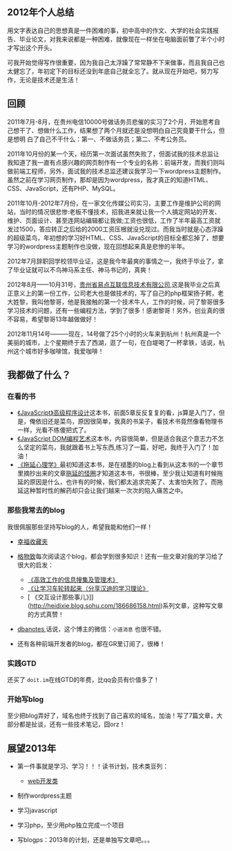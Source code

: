 ## 2012年个人总结

用文字表达自己的思想真是一件困难的事，初中高中的作文、大学的社会实践报告、毕业论文，对我来说都是一种困难，就像现在一样坐在电脑面前瞥了半个小时才写出这个开头。

可我开始觉得写作很重要，因为我自己太浮躁了常常静不下来做事，而且我自己也太健忘了，年初定下的目标还没到年底自己就全忘了。就从现在开始吧，努力写作，无论是技术还是生活！

## 回顾

2011年7月-8月，在贵州电信10000号做话务员悲催的实习了2个月，开始思考自己想干了、想做什么工作，结果想了两个月就还是没想明白自己究竟要干什么，但是想明 白了自己不干什么：第一、不做话务员；第二、不考公务员。

2011年10月份的某一个天，经历第一次面试虽然失败了，但面试我的技术总监让我知道了我一直有点感兴趣的网页制作有一个专业的名称：前端开发，而我们则叫做前端工程师，另外，面试我的技术总监还建议我学习一下wordpress主题制作。虽然之前在学习网页制作，那却是因为wordpress，我才真正的知道HTML、CSS、JavaScript，还有PHP、MySQL。

2011年10月-2012年7月份，在一家文化传媒公司实习，主要工作是维护公司的网站，当时的情况很悲惨:老板不懂技术，招我进来就让我一个人搞定网站的开发、维护、页面设计、甚至连网站编辑都让我做;工资也很低，工作了半年最高工资就发过1500，答应转正之后给的2000工资压根就没兑现过。而我当时就是心态浮躁的超级菜鸟，年初想的学习好HTML、CSS、JavaScript的目标全都忘掉了，想要学习的wordpress主题制作也没做，现在回想起来真是悲惨的半年。

2012年7月辞职回学校领毕业证，这是我今年最爽的事情之一，我终于毕业了，拿了毕业证就可以不鸟神马系主任、神马书记的，真爽！

2012年8月——10月31号，[贵州省易点互联信息技术有限公司](http://www.yidianhulian.com),这是我毕业之后真正意义上的第一份工作，公司老大也是做技术的，写了自己的php框架扬子鳄，老大姓黎，我叫他黎哥，他是我接触的第一个技术牛人，工作的时候，问了黎哥很多学习技术的问题，还有一些编程方法，学到了很多！感谢黎哥！另外，创业真的很不容易，希望黎哥13年越做做好！

2012年11月14号———现在，14号做了25个小时的火车来到杭州！杭州真是一个美丽的城市，上个星期终于去了西湖，逛了一句，在白堤喝了一杯拿铁，话说，杭州这个城市好多咖啡馆，我爱咖啡！

## 我都做了什么？

### 在看的书

*   [《JavaScript》高级程序设计](http://book.douban.com/subject/4886879/)这本书，前面5章反反复复的看，js算是入门了，但是，俺依旧还是菜鸟，原因很简单，我真的书呆子，看技术书竟然像看物理书一样，光看不练傻把式了。
*   [《JavaScript DOM编程艺术](http://book.douban.com/subject/6038371/)这本书，内容很简单，但是适合我这个意志力不怎么坚定的菜鸟，我就跟着书上写东西,练习了一篇，好吧，我终于入门了！加油！
*   [《拖延心理学》](http://book.douban.com/subject/4180711/)最初知道这本书，是在褪墨的blog上看到从这本书的一个章节里摘抄出来的文章[拖延的怪圈](http://www.mifengtd.cn/articles/procrastination-circle.html/comment-page-1)才知道这本书，书很棒，至少我让知道有时候拖延的原因是什么，也许有的时候，我们都太追求完美了、太害怕失败了。而拖延这种暂时性的解药却只会让我们越来一次次的陷入痛苦之中。

### 那些我常去的blog

我很佩服那些坚持写blog的人，希望我能和他们一样！

*   [幸福收藏夹](http://sofish.de)
*   [格物致](http://heidixie.blog.sohu.com/)每次阅读这个blog，都会学到很多知识！还有一些文章对我的学习给了很大的启发：

    *   [《高效工作的信息搜集及管理术》](http://heidixie.blog.sohu.com/247551250.html)
    *   [《让学习车轮转起来（分享汉迪的学习理论》](http://heidixie.blog.sohu.com/115276170.html)
    *   [ 《交互设计那些事儿》]](http://heidixie.blog.sohu.com/186686158.html)系列文章，这种写文章的方式真赞！

*   [dbanotes](http://dbanotes.net/),话说，这个博主的微信：`小道消息` 也很不错。
*   还有各种前端开发者的blog，都在GR里订阅了，很棒！

### 实践GTD

还买了 `doit.im`在线GTD的年费，比qq会员有价值多了！

### 开始写blog

至少把blog弄好了，域名也终于找到了自己喜欢的域名，加油！写了7篇文章，大部分都是扯谈，还有一些技术笔记，囧orz！

## 展望2013年

*   第一件事就是学习、学习！！！读书计划，技术类豆列：

    *   [web开发类](http://book.douban.com/doulist/1693779/#sb20390374)

*   制作wordpress主题
*   学习javascript
*   学习php，至少用php独立完成一个项目
*   写blogps：2013年的计划，还是单独写文章吧。。。
